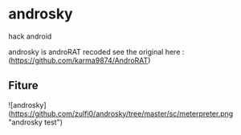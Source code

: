 # androsky
hack android

androsky is androRAT recoded see the original here : (https://github.com/karma9874/AndroRAT)

## Fiture
![androsky] (https://github.com/zulfi0/androsky/tree/master/sc/meterpreter.png "androsky test")
